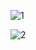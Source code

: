 ![1](https://github.com/probirroy/assignment07/assets/9416408/eb811687-2213-45d4-8a4c-fc21a19a469e)

![2](https://github.com/probirroy/assignment07/assets/9416408/9414a46d-447f-4b05-a2de-9ae399d429a6)
